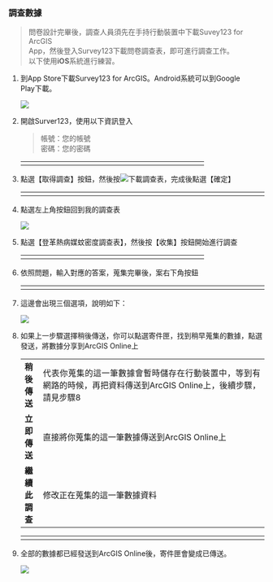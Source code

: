 ### 調查數據

> 問卷設計完畢後，調查人員須先在手持行動裝置中下載Suvey123 for ArcGIS  
> App，然後登入Survey123下載問卷調查表，即可進行調查工作。  
> 以下使用**iOS**系統進行練習。

1. 到App Store下載Survey123 for ArcGIS。Android系統可以到Google  
   Play下載。

   ![](/assets/ex07/image12.png)

2. 開啟Surver123，使用以下資訊登入

   > 帳號：您的帳號  
   > 密碼：您的密碼
   
	<table>
		<tbody>
			<tr>
				<td style="width: 164.8px; text-align: center;"><img src="/assets/ex07/image13.png" alt="" /></td>
				<td style="width: 164.8px; text-align: center;"><img src="/assets/ex07/image14.png" alt="" /></td>
		</tbody>
	</table>   
   
3. 點選【取得調查】按鈕，然後按![](/assets/ex07/image15.png)下載調查表，完成後點選【確定】
  
	<table>
		<tbody>
			<tr>
				<td style="width: 164.8px; text-align: center;"><img src="/assets/ex07/image16.png" alt="" /></td>
				<td style="width: 164.8px; text-align: center;"><img src="/assets/ex07/image17.png" alt="" /></td>
				<td style="width: 164.8px; text-align: center;"><img src="/assets/ex07/image18.png" alt="" /></td>
			</tr>
		</tbody>
	</table>

4. 點選左上角按鈕回到我的調查表

   ![](/assets/ex07/image19.png)

5. 點選【登革熱病媒蚊密度調查表】，然後按【收集】按鈕開始進行調查
	
	<table>
		<tbody>
			<tr>
				<td style="width: 164.8px; text-align: center;"><img src="/assets/ex07/image20.png" alt="" /></td>
				<td style="width: 164.8px; text-align: center;"><img src="/assets/ex07/image21.png" alt="" /></td>
			</tr>
		</tbody>
	</table>
   
6. 依照問題，輸入對應的答案，蒐集完畢後，案右下角按鈕
   
	<table>
		<tbody>
			<tr>
				<td style="width: 164.8px; text-align: center;"><img src="/assets/ex07/image22.png" alt="" /></td>
				<td style="width: 164.8px; text-align: center;"><img src="/assets/ex07/image23.png" alt="" /></td>
				<td style="width: 164.8px; text-align: center;"><img src="/assets/ex07/image24.png" alt="" /></td>
			</tr>
		</tbody>
	</table>

7. 這邊會出現三個選項，說明如下：

   ![](/assets/ex07/image25.png)

8. 如果上一步驟選擇稍後傳送，你可以點選寄件匣，找到稍早蒐集的數據，點選發送，將數據分享到ArcGIS Online上

	<table>
		<tbody>
			<tr>
				<td style="width: 20px; text-align: justify;"><b>稍後傳送</b></td>
				<td style="text-align: justify;">代表你蒐集的這一筆數據會暫時儲存在行動裝置中，等到有網路的時候，再把資料傳送到ArcGIS Online上，後續步驟，請見步驟8 </td>
			</tr>
			<tr>
				<td style="width: 20px; text-align: justify;"><b>立即傳送</b></td>
				<td style="text-align: justify;">直接將你蒐集的這一筆數據傳送到ArcGIS Online上</td>
			</tr>
			<tr>
				<td style="width: 20px; text-align: justify;"><b>繼續此調查</b></td>
				<td style="text-align: justify;">修改正在蒐集的這一筆數據資料</td>
			</tr>
		</tbody>
	</table>
    
    <table>
		<tbody>
			<tr>
				<td style="width: 164.8px; text-align: center;"><img src="/assets/ex07/image26.png" alt="" /></td>
				<td style="width: 164.8px; text-align: center;"><img src="/assets/ex07/image27.png" alt="" /></td>
				<td style="width: 164.8px; text-align: center;"><img src="/assets/ex07/image28.png" alt="" /></td>
			</tr>
		</tbody>
	</table>

9. 全部的數據都已經發送到ArcGIS Online後，寄件匣會變成已傳送。

   ![](/assets/ex07/image29.png)
   